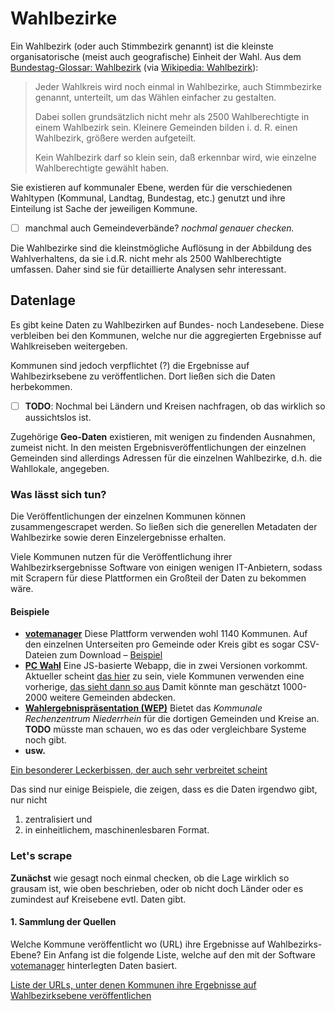 # Wahlbezirke

Ein Wahlbezirk (oder auch Stimmbezirk genannt) ist die kleinste organisatorische (meist auch geografische) Einheit der Wahl. Aus dem [Bundestag-Glossar: Wahlbezirk](https://www.bundestag.de/service/glossar/glossar/W/wahlbezirk/246356) (via [Wikipedia: Wahlbezirk](https://de.wikipedia.org/wiki/Wahlbezirk)):

> Jeder Wahlkreis wird noch einmal in Wahlbezirke, auch Stimmbezirke genannt, unterteilt, um das Wählen einfacher zu gestalten.
>
> Dabei sollen grundsätzlich nicht mehr als 2500 Wahlberechtigte in einem Wahlbezirk sein. Kleinere Gemeinden bilden i. d. R. einen Wahlbezirk, größere werden aufgeteilt.
>
> Kein Wahlbezirk darf so klein sein, daß erkennbar wird, wie einzelne Wahlberechtigte gewählt haben.

Sie existieren auf kommunaler Ebene, werden für die verschiedenen Wahltypen (Kommunal, Landtag, Bundestag, etc.) genutzt und ihre Einteilung ist Sache der jeweiligen Kommune.

* [ ] manchmal auch Gemeindeverbände? *nochmal genauer checken.*

Die Wahlbezirke sind die kleinstmögliche Auflösung in der Abbildung des Wahlverhaltens, da sie i.d.R. nicht mehr als 2500 Wahlberechtigte umfassen. Daher sind sie für detaillierte Analysen sehr interessant.

## Datenlage

Es gibt keine Daten zu Wahlbezirken auf Bundes- noch Landesebene. Diese verbleiben bei den Kommunen, welche  nur die aggregierten Ergebnisse auf Wahlkreiseben weitergeben.

Kommunen sind jedoch verpflichtet (?) die Ergebnisse auf Wahlbezirksebene zu veröffentlichen. Dort ließen sich die Daten herbekommen.

* [ ] **TODO**: Nochmal bei Ländern und Kreisen nachfragen, ob das wirklich so aussichtslos ist.

Zugehörige **Geo-Daten** existieren, mit wenigen zu findenden Ausnahmen, zumeist nicht.
In den meisten Ergebnisveröffentlichungen der einzelnen Gemeinden sind allerdings Adressen für die einzelnen Wahlbezirke, d.h. die Wahllokale, angegeben.

### Was lässt sich tun?

Die Veröffentlichungen der einzelnen Kommunen können zusammengescrapet werden. So ließen sich die generellen Metadaten der Wahlbezirke sowie deren Einzelergebnisse erhalten.

Viele Kommunen nutzen für die Veröffentlichung ihrer Wahlbezirksergebnisse Software von einigen wenigen IT-Anbietern, sodass mit Scrapern für diese Plattformen ein Großteil der Daten zu bekommen wäre.

#### Beispiele

* **[votemanager](http://wahlen.votemanager.de/)**
Diese Plattform verwenden wohl 1140 Kommunen. Auf den einzelnen Unterseiten pro Gemeinde oder Kreis gibt es sogar CSV-Dateien zum Download – [Beispiel](http://wahlen.regioit.de/AC/LW17/05334002/html5/MedienvertreterInfo.html)
* **[PC Wahl](http://www.wahl.mobi/)**
Eine JS-basierte Webapp, die in zwei Versionen vorkommt. Aktueller scheint [das hier](http://www.wahl.mobi/) zu sein, viele Kommunen verwenden eine vorherige, [das sieht dann so aus](https://wahlen.digistadtdo.de/wahlergebnisse/index.html)
Damit könnte man geschätzt 1000-2000 weitere Gemeinden abdecken.
* **[Wahlergebnispräsentation (WEP)](http://wahl.krzn.de/wahl2017/)**
Bietet das *Kommunale Rechenzentrum Niederrhein* für die dortigen Gemeinden und Kreise an. **TODO** müsste man schauen, wo es das oder vergleichbare Systeme noch gibt.
* **usw.**

[Ein besonderer Leckerbissen, der auch sehr verbreitet scheint](http://www.hamm.de/apps/PCWahl/java/L2017_Zweit/index.html)

Das sind nur einige Beispiele, die zeigen, dass es die Daten irgendwo gibt, nur nicht

1. zentralisiert und
2. in einheitlichem, maschinenlesbaren Format.

### Let's scrape

**Zunächst** wie gesagt noch einmal checken, ob die Lage wirklich so grausam ist, wie oben beschrieben, oder ob nicht doch Länder oder es zumindest auf Kreisebene evtl. Daten gibt.

#### 1. Sammlung der Quellen

Welche Kommune veröffentlicht wo (URL) ihre Ergebnisse auf Wahlbezirks-Ebene? Ein Anfang ist die folgende Liste, welche auf den mit der Software [votemanager](http://wahlen.votemanager.de/) hinterlegten Daten basiert.

[Liste der URLs, unter denen Kommunen ihre Ergebnisse auf Wahlbezirksebene veröffentlichen](./data/quellen_wahlbezirke.csv)
